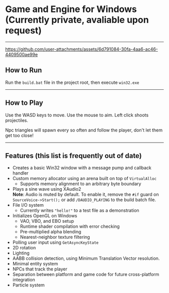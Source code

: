 # Game and Engine for Windows <br> (Currently private, avaliable upon request)

---
https://github.com/user-attachments/assets/6d791084-30fa-4aa6-ac46-4409500ae99e

## How to Run

Run the `build.bat` file in the project root, then execute `win32.exe`

---

## How to Play
Use the WASD keys to move. Use the mouse to aim. Left click shoots projectiles.

Npc triangles will spawn every so often and follow the player, don't let them get too close!

---

## Features (this list is frequently out of date)

- Creates a basic Win32 window with a message pump and callback handler
- Custom memory allocator using an arena built on top of `VirtualAlloc`
  - Supports memory alignment to an arbitrary byte boundary
- Plays a sine wave using XAudio2  
  **Note**: Audio is muted by default. To enable it, remove the `#if` guard on `SourceVoice->Start();` or add `/DAUDIO_PLAYING` to the build batch file.
- File I/O system  
  - Currently writes `"hello!"` to a test file as a demonstration
- Initializes OpenGL on Windows
  - VAO, VBO, and EBO setup  
  - Runtime shader compilation with error checking  
  - Pre-multiplied alpha blending  
  - Nearest-neighbor texture filtering
- Polling user input using `GetAsyncKeyState`
- 2D rotation
- Lighting
- AABB collision detection, using Minimum Translation Vector resolution.
- Minimal entity system
- NPCs that track the player
- Separation between platform and game code for future cross-platform integration
- Particle system
